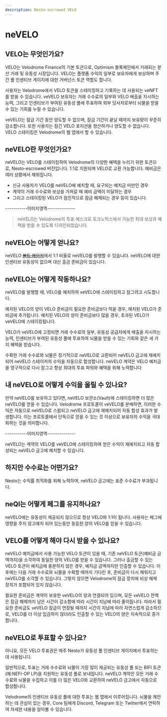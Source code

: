 ```yaml
---
description: Nesto-escrowed VELO
---
```


# neVELO

## VELO는 무엇인가요?

VELO는 Velodrome Finance의 기본 토큰으로, Optimism 블록체인에서 거래되는 분산 거래 및 유동성 시장입니다. VELO는 플랫폼 수익의 일부로 보유자에게 보상하며 주간 풀 인센티브 게이지에 대한 거버넌스 토큰 역할도 합니다.

사용자는 Velodrome에서 VELO 토큰을 스테이킹하고 기록하는 데 사용되는 veNFT를 받을 수 있습니다. veVELO 보유자는 거래 수수료의 일부와 VELO 배출을 지시하는 능력, 그리고 인센티브가 부여된 유동성 풀에 투표하여 외부 당사자로부터 뇌물을 받을 수 있는 기회를 누릴 수 있습니다.

veVELO는 잠금 기간 동안 양도할 수 없으며, 잠금 기간이 끝날 때까지 보유량이 꾸준히 감소합니다. 또한 사용자는 잠긴 VELO 포지션을 청산하거나 양도할 수 없습니다. VELO 스테이킹은 Velodrome의 웹 앱에서 할 수 있습니다.

## neVELO란 무엇인가요?

neVELO는 VELO를 스테이킹하여 Velodrome의 다양한 혜택을 누리기 위한 토큰으로, Nesto-escrowed 버전입니다. 1:1로 지원되며 VELO로 교환 가능합니다. 예비금은 여러 상황에서 채워집니다.&#x20;

* 신규 사용자가 VELO를 neVELO에 예치할 때, 요구되는 예치금 미만인 경우
* 계약이 거래 수수료와 보상을 가져갈 때 예비 금액이 미달하는 경우
* 그리고 스테이킹된 VELO가 점진적으로 잠금 해제되는 경우 등이 있습니다.

\-----------이미지영역--------------

> neVELO는 Velodrome의 투표 에스크로 토크노믹스에서 가능한 최대 보상과 혜택을 받을 수 있도록 디자인되었습니다.

## neVELO는 어떻게 얻나요?

neVELO [~~볼트 페이지~~](https://app.beefy.finance/vault/beefy-bevelo)에서 1:1 비율로 neVELO를 발행할 수 있습니다. neVELO에 대한 인센티브 유동성이 없으며 대신 출금 준비금이 있습니다.

## neVELO는 어떻게 작동하나요?

neVELO를 발행할 때, VELO를 예치하여 veVELO에 스테이킹하고 잠그려고 시도합니다.

예치된 VELO의 양이 VELO 준비금이 필요한 준비금보다 적을 경우, 예치된 VELO가 준비금에 추가됩니다. 예치된 VELO의 양이 준비금보다 많을 경우, 초과된 VELO가 veVELO에 스테이킹됩니다.&#x20;

VELO가 veVELO에 고정되면 거래 수수료의 일부, 유동성 공급자에게 배출을 지시하는 능력, 인센티브가 부여된 유동성 풀에 투표하여 뇌물을 받을 수 있는 기회와 같은 세 가지 혜택을 받습니다.&#x20;

수확한 거래 수수료와 뇌물은 정기적으로 neVELO로 교환되어 neVELO 금고에 재예치되어 neVELO 스테이커의 수익을 자동으로 합성합니다. neVELO 계약은 VELO 예치금을 영구적으로 다시 잠그고 항상 최대의 투표 파워와 혜택을 위해 노력합니다

## 내 neVELO로 어떻게 수익을 올릴 수 있나요?

만약 neVELO를 보유하고 있다면, neVELO 보관소(Vault)에 스테이킹하면 더 많은 neVELO를 얻을 수 있습니다. Velodrome 프로토콜이 veVELO를 분배하면, 이러한 수익은 자동으로 neVELO로 스왑되고 neVELO 금고에 재예치되어 자동 합성 효과가 발생합니다. 이는 프로토콜에서 단독으로 얻을 수 있는 것 이상으로 보유자의 수익을 극대화하는 것을 의미합니다.

\-----------이미지영역--------------

neVELO는 계약의 VELO를 veVELO에 스테이킹하여 얻은 수익이 재예치되고 자동 합성되는 neVELO 금고에 예치할 수 있습니다.

## 하지만 수수료는 어떤가요?

Nesto는 수익률 최적화를 위해 노력하며, neVELO 금고에는 표준 수수료가 부과됩니다.

## neQI는 어떻게 페그를 유지하나요?

neVELO에는 유동성이 제공되지 않으므로 항상 VELO와 1:1이 됩니다. 사용자는 페그에 영향을 주지 않고예치 되어 있는동안 동등한.양의 VELO를 얻을 수 있습니다.

## VELO를 어떻게 해야 다시 받을 수 있나요?

neVELO 예치금에서 사용 가능한 VELO 토큰이 있을 때, 기존 neVELO 토큰(예비금 금액까지)을 소각하여 동일한 양의 VELO를 받을 수 있습니다. 그러나 출금할 수 있는 VELO 토큰이 예치금에 충분하지 않은 경우, 예치금 금액까지만 인출할 수 있습니다. 이후에는 다음 거래 수수료와 뇌물을 수확할 때까지 기다린 후, 준비금이 다시 채워지고 neVELO를 소각할 수 있습니다. 그렇지 않으면 Velodrome의 잠금 장치에 비상 해제 장치가 포함되어 있지 않습니다.

필요한 준비금은 계약이 보유한 veVELO의 양과 연결되어 있으며, 모든 veVELO 잔액은 잠금 해제까지 남은 시간이 감소함에 따라 시간이 지남에 따라 줄어듭니다. 따라서 필요한 준비금도 veVELO 잠금이 연장될 때까지 시간이 지남에 따라 자연스럽게 감소하므로, VELO를 더 이상 입금하지 않더라도 인출할 수 있는 VELO의 양은 지속적으로 증가합니다.

## neVELO로 투표할 수 있나요?

아니요, 모든 VELO 투표권은 매주 Nesto가 유동성 풀 인센티브 게이지에서 투표하는 데 사용됩니다.&#x20;

일반적으로, 투표는 거래 수수료와 뇌물이 가장 많이 제공되는 유동성 풀 또는 BIFI 토큰(예:NEFI-OP LP)을 지원하는 유동성 풀로 보내집니다. neVELO 계약은 모든 거래 수수료와 뇌물을 수집하고 이를 더 많은 VELO와 교환하여 neVELO 금고에서 자동으로 합성합니다.&#x20;

Velodrome의 인센티브 유동성 풀에 대한 투표는 웹 앱에서 이루어집니다. 뇌물을 제안하는 데 관심이 있는 경우, Core 팀에게 Discord, Telegram 또는 Twitter에서 연락하여 자세한 내용을 알아볼 수 있습니다.
